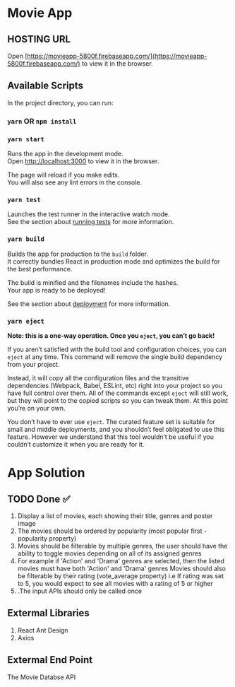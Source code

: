 # Movie App
## HOSTING URL
Open [https://movieapp-5800f.firebaseapp.com/](https://movieapp-5800f.firebaseapp.com/) to view it in the browser.

## Available Scripts

In the project directory, you can run:

### `yarn` OR `npm install` 
### `yarn start`

Runs the app in the development mode.<br />
Open [http://localhost:3000](http://localhost:3000) to view it in the browser.

The page will reload if you make edits.<br />
You will also see any lint errors in the console.

### `yarn test`

Launches the test runner in the interactive watch mode.<br />
See the section about [running tests](https://facebook.github.io/create-react-app/docs/running-tests) for more information.

### `yarn build`

Builds the app for production to the `build` folder.<br />
It correctly bundles React in production mode and optimizes the build for the best performance.

The build is minified and the filenames include the hashes.<br />
Your app is ready to be deployed!

See the section about [deployment](https://facebook.github.io/create-react-app/docs/deployment) for more information.

### `yarn eject`

**Note: this is a one-way operation. Once you `eject`, you can’t go back!**

If you aren’t satisfied with the build tool and configuration choices, you can `eject` at any time. This command will remove the single build dependency from your project.

Instead, it will copy all the configuration files and the transitive dependencies (Webpack, Babel, ESLint, etc) right into your project so you have full control over them. All of the commands except `eject` will still work, but they will point to the copied scripts so you can tweak them. At this point you’re on your own.

You don’t have to ever use `eject`. The curated feature set is suitable for small and middle deployments, and you shouldn’t feel obligated to use this feature. However we understand that this tool wouldn’t be useful if you couldn’t customize it when you are ready for it.



# App Solution
## TODO Done ✅
1. Display a list of movies, each showing their title, genres and poster image
2. The movies should be ordered by popularity (most popular first - popularity property)
3. Movies should be filterable by multiple genres, the user should have the ability to toggle movies depending on all of its assigned genres
4. For example if 'Action' and 'Drama' genres are selected, then the listed movies must have both 'Action' and 'Drama' genres
Movies should also be filterable by their rating (vote_average property)
i.e If rating was set to 5, you would expect to see all movies with a rating of 5 or higher
5. .The input APIs should only be called once

## Extermal Libraries 
1. React Ant Design
2. Axios

## Extermal End Point
The Movie Databse API

